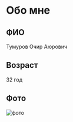 # Обо мне
## ФИО
Тумуров Очир Аюрович
## Возраст 
32 год 
## Фото
![фото](C:\Users\User\Desktop\нетология\img.jpg) 
